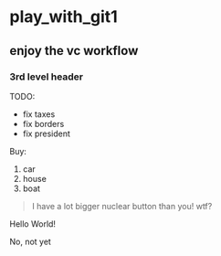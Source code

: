 # play_with_git1
## enjoy the vc workflow
### 3rd level header

TODO:
* fix taxes
* fix borders
* fix president

Buy:
1. car
2. house
2. boat

> I have a lot bigger nuclear button than you! wtf?





Hello World!

No, not yet
